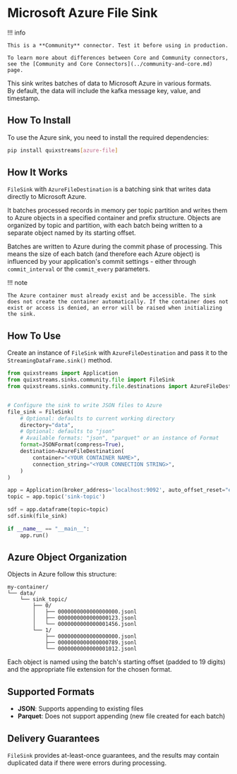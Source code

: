 # Microsoft Azure File Sink

!!! info

    This is a **Community** connector. Test it before using in production.

    To learn more about differences between Core and Community connectors, see the [Community and Core Connectors](../community-and-core.md) page.

This sink writes batches of data to Microsoft Azure in various formats.  
By default, the data will include the kafka message key, value, and timestamp.  

## How To Install

To use the Azure sink, you need to install the required dependencies:

```bash
pip install quixstreams[azure-file]
```

## How It Works

`FileSink` with `AzureFileDestination` is a batching sink that writes data directly to Microsoft Azure.  

It batches processed records in memory per topic partition and writes them to Azure objects in a specified container and prefix structure. Objects are organized by topic and partition, with each batch being written to a separate object named by its starting offset.

Batches are written to Azure during the commit phase of processing. This means the size of each batch (and therefore each Azure object) is influenced by your application's commit settings - either through `commit_interval` or the `commit_every` parameters.

!!! note

    The Azure container must already exist and be accessible. The sink does not create the container automatically. If the container does not exist or access is denied, an error will be raised when initializing the sink.

## How To Use

Create an instance of `FileSink` with `AzureFileDestination` and pass it to the `StreamingDataFrame.sink()` method.

```python
from quixstreams import Application
from quixstreams.sinks.community.file import FileSink
from quixstreams.sinks.community.file.destinations import AzureFileDestination


# Configure the sink to write JSON files to Azure
file_sink = FileSink(
    # Optional: defaults to current working directory
    directory="data",
    # Optional: defaults to "json"
    # Available formats: "json", "parquet" or an instance of Format
    format=JSONFormat(compress=True),
    destination=AzureFileDestination(
        container="<YOUR CONTAINER NAME>",
        connection_string="<YOUR CONNECTION STRING>",
    )
)

app = Application(broker_address='localhost:9092', auto_offset_reset="earliest")
topic = app.topic('sink-topic')

sdf = app.dataframe(topic=topic)
sdf.sink(file_sink)

if __name__ == "__main__":
    app.run()
```

## Azure Object Organization

Objects in Azure follow this structure:
```
my-container/
└── data/
    └── sink_topic/
        ├── 0/
        │   ├── 0000000000000000000.jsonl
        │   ├── 0000000000000000123.jsonl
        │   └── 0000000000000001456.jsonl
        └── 1/
            ├── 0000000000000000000.jsonl
            ├── 0000000000000000789.jsonl
            └── 0000000000000001012.jsonl
```

Each object is named using the batch's starting offset (padded to 19 digits) and the appropriate file extension for the chosen format.

## Supported Formats

- **JSON**: Supports appending to existing files
- **Parquet**: Does not support appending (new file created for each batch)

## Delivery Guarantees

`FileSink` provides at-least-once guarantees, and the results may contain duplicated data if there were errors during processing.